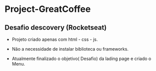 # Project-GreatCoffee

## Desafio descovery (Rocketseat)
- Projeto criado apenas com html - css - js.
- Não a necessidade de instalar biblioteca ou frameworks.

- Atualmente finalizado o objetivo( Desafio) da lading page e criado o Menu.